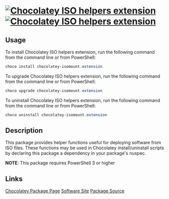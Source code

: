 ﻿#  [![Chocolatey ISO helpers extension](https://img.shields.io/chocolatey/v/chocolatey-isomount.extension.svg?label=Chocolatey+ISO+helpers+extension)](https://chocolatey.org/packages/chocolatey-isomount.extension) [![Chocolatey ISO helpers extension](https://img.shields.io/chocolatey/dt/chocolatey-isomount.extension.svg)](https://chocolatey.org/packages/chocolatey-isomount.extension)

## Usage
To install Chocolatey ISO helpers extension, run the following command from the command line or from PowerShell:
```powershell
choco install chocolatey-isomount.extension
```

To upgrade Chocolatey ISO helpers extension, run the following command from the command line or from PowerShell:
```powershell
choco upgrade chocolatey-isomount.extension
```

To uninstall Chocolatey ISO helpers extension, run the following command from the command line or from PowerShell:
```powershell
choco uninstall chocolatey-isomount.extension
```

## Description
This package provides helper functions useful for deploying software from ISO files.
These functions may be used in Chocolatey install/uninstall scripts by declaring this package a dependency in your package's nuspec.

**NOTE**: This package requires PowerShell 3 or higher
    

## Links
[Chocolatey Package Page](https://chocolatey.org/packages/chocolatey-isomount.extension)
[Software Site](https://github.com/mkevenaar/chocolatey-packages)
[Package Source](https://github.com/mkevenaar/chocolatey-packages/tree/master/extensions/chocolatey-isomount.extension)

